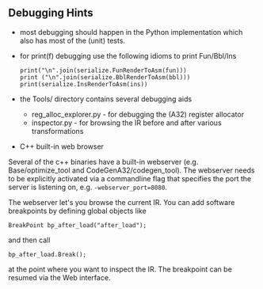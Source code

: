 ## Debugging Hints

* most debugging should happen in the Python implementation which also has
  most of the (unit) tests.
  
* for print(f) debugging use the following idioms to print Fun/Bbl/Ins
    ```
    print("\n".join(serialize.FunRenderToAsm(fun)))
    print ("\n".join(serialize.BblRenderToAsm(bbl)))
    print(serialize.InsRenderToAsm(ins))
    ```
  
* the Tools/  directory contains several debugging aids
  
  * reg_alloc_explorer.py - for debugging the (A32) register allocator
  * inspector.py - for browsing the IR before and after various transformations


* C++ built-in web browser

Several of the c++ binaries have a built-in webserver (e.g. Base/optimize_tool and 
CodeGenA32/codegen_tool).
The webserver needs to be explicitly activated via a commandline flag that specifies the port 
the server is listening on, e.g. `-webserver_port=8080`.

The webserver let's you browse the current IR. You can add software breakpoints by defining global 
objects like
```
BreakPoint bp_after_load("after_load");
```
and then call 
```
bp_after_load.Break();
```
at the point where you want to inspect the IR. 
The breakpoint can be resumed via the Web interface.

